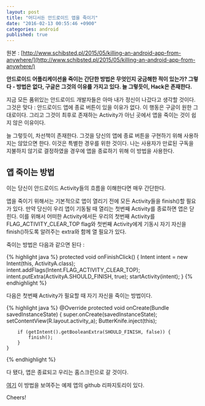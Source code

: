 ```yaml
---
layout: post
title: "어디서든 안드로이드 앱을 죽이기"
date: "2016-02-13 00:55:46 +0900"
categories: android
published: true
---
```



원본 : [http://www.schibsted.pl/2015/05/killing-an-android-app-from-anywhere/](http://www.schibsted.pl/2015/05/killing-an-android-app-from-anywhere/)

**안드로이드 어플리케이션을 죽이는 간단한 방법은 무엇인지 궁금해한 적이 있는가? 그렇다 - 방법은 없다, 구글은 그것의 이유를 가지고 있다. 늘 그렇듯이, Hack은 존재한다.**

지금 모든 품위있는 안드로이드 개발자들은 아마 내가 정신이 나갔다고 생각할 것이다. 그것은 맞다 : 안드로이드 앱에 종료 버튼이 있을 이유가 없다. 이 행동은 구글이 원한 그대로이다. 그리고 그것이 최후로 존재하는 Activity가 아닌 곳에서 앱을 죽이는 것이 쉽지 않은 이유이다.

늘 그렇듯이, 차선책이 존재한다. 그것을 당신의 앱에 종료 버튼을 구현하기 위해 사용하지는 않았으면 한다. 이것은 특별한 경우를 위한 것이다. 나는 사용자가 만료된 구독을 지불하지 않기로 결정하였을 경우에 앱을 종료하기 위해 이 방법을 사용한다.

## 앱 죽이는 방법

이는 당신이 안드로이드 Activity들의 흐름을 이해한다면 매우 간단한다.

앱을 죽이기 위해서는 기본적으로 앱이 열리기 전에 모든 Activity들을 finish()할 필요가 있다. 만약 당신이 우리 앱이 기동될 때 열리는 첫번째 Activity를 종료하면 앱은 닫힌다. 이를 위해서 어떠한 Activity에서든 우리의 첫번째 Activity를 FLAG_ACTIVITY_CLEAR_TOP flag와 첫번째 Activity에게 기동시 자기 자신을 finish()하도록 알려주는 extra와 함께 열 필요가 있다.

죽이는 방법은 다음과 같으면 된다 :

{% highlight java %}
    protected void onFinishClick() {
        Intent intent = new Intent(this, ActivityA.class);
        intent.addFlags(Intent.FLAG_ACTIVITY_CLEAR_TOP);
        intent.putExtra(ActivityA.SHOULD_FINISH, true);
        startActivity(intent);
    }
{% endhighlight %}

다음은 첫번째 Activity가 필요할 때 자기 자신을 죽이는 방법이다.

{% highlight java %}
    @Override
    protected void onCreate(Bundle savedInstanceState) {
        super.onCreate(savedInstanceState);
        setContentView(R.layout.activity_a);
        ButterKnife.inject(this);
 
        if (getIntent().getBooleanExtra(SHOULD_FINISH, false)) {
            finish();
        }
    }
{% endhighlight %}

다 됐다, 앱은 종료되고 우리는 홈스크린으로 갈 것이다.

[여기](https://github.com/Schibsted-Tech-Polska/AndroidKillAppExample) 이 방법을 보여주는 예제 앱의 github 리파지토리이 있다.

Cheers!
